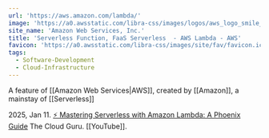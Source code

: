 ```yaml
---
url: 'https://aws.amazon.com/lambda/'
image: 'https://a0.awsstatic.com/libra-css/images/logos/aws_logo_smile_1200x630.png'
site_name: 'Amazon Web Services, Inc.'
title: 'Serverless Function, FaaS Serverless  - AWS Lambda - AWS'
favicon: 'https://a0.awsstatic.com/libra-css/images/site/fav/favicon.ico'
tags:
  - Software-Development
  - Cloud-Infrastructure
---
```


A feature of [[Amazon Web Services|AWS]], created by [[Amazon]], a mainstay of [[Serverless]] 

2025, Jan 11. [⚡️ Mastering Serverless with Amazon Lambda: A Phoenix Guide](https://youtu.be/P8UY5c-rMXI?si=zwDL_US8JofJG5JJ) The Cloud Guru.  [[YouTube]].
